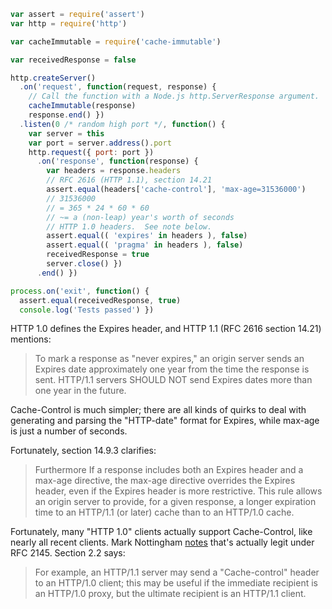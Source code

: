 ```javascript
var assert = require('assert')
var http = require('http')

var cacheImmutable = require('cache-immutable')

var receivedResponse = false

http.createServer()
  .on('request', function(request, response) {
    // Call the function with a Node.js http.ServerResponse argument.
    cacheImmutable(response)
    response.end() })
  .listen(0 /* random high port */, function() {
    var server = this
    var port = server.address().port
    http.request({ port: port })
      .on('response', function(response) {
        var headers = response.headers
        // RFC 2616 (HTTP 1.1), section 14.21
        assert.equal(headers['cache-control'], 'max-age=31536000')
        // 31536000
        // = 365 * 24 * 60 * 60
        // ~= a (non-leap) year's worth of seconds
        // HTTP 1.0 headers.  See note below.
        assert.equal(( 'expires' in headers ), false)
        assert.equal(( 'pragma' in headers ), false)
        receivedResponse = true
        server.close() })
      .end() })

process.on('exit', function() {
  assert.equal(receivedResponse, true)
  console.log('Tests passed') })
```

HTTP 1.0 defines the Expires header, and HTTP 1.1 (RFC 2616 section
14.21) mentions:

> To mark a response as "never expires," an origin server sends an
> Expires date approximately one year from the time the response is
> sent. HTTP/1.1 servers SHOULD NOT send Expires dates more than one
> year in the future.

Cache-Control is much simpler; there are all kinds of
quirks to deal with generating and parsing the "HTTP-date" format for
Expires, while max-age is just a number of seconds.

Fortunately, section 14.9.3 clarifies:

> Furthermore If a response includes both an Expires header and a
> max-age directive, the max-age directive overrides the Expires header,
> even if the Expires header is more restrictive. This rule allows an
> origin server to provide, for a given response, a longer expiration
> time to an HTTP/1.1 (or later) cache than to an HTTP/1.0 cache.

Fortunately, many "HTTP 1.0" clients actually support Cache-Control,
like nearly all recent clients. Mark Nottingham [notes][Nottingham]
that's actually legit under RFC 2145. Section 2.2 says:

[Nottingham]: https://www.mnot.net/blog/2007/05/15/expires_max-age

> For example, an HTTP/1.1 server may send a "Cache-control" header to
> an HTTP/1.0 client; this may be useful if the immediate recipient is
> an HTTP/1.0 proxy, but the ultimate recipient is an HTTP/1.1 client.
